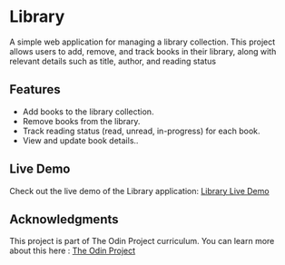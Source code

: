 

# Library

A simple web application for managing a library collection. This project allows users to add, remove, and track books in their library, along with relevant details such as title, author, and reading status

## Features
- Add books to the library collection.
- Remove books from the library.
- Track reading status (read, unread, in-progress) for each book.
- View and update book details..

## Live Demo
Check out the live demo of the Library application: [Library Live Demo](https://sabuuuu.github.io/library/)

## Acknowledgments 
This project is part of The Odin Project curriculum.
You can learn more about this here : [The Odin Project](https://www.theodinproject.com/)
